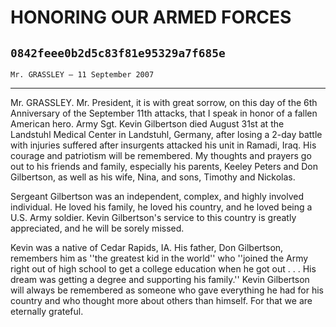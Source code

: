 # HONORING OUR ARMED FORCES
## `0842feee0b2d5c83f81e95329a7f685e`
`Mr. GRASSLEY — 11 September 2007`

---


Mr. GRASSLEY. Mr. President, it is with great sorrow, on this day of 
the 6th Anniversary of the September 11th attacks, that I speak in 
honor of a fallen American hero. Army Sgt. Kevin Gilbertson died August 
31st at the Landstuhl Medical Center in Landstuhl, Germany, after 
losing a 2-day battle with injuries suffered after insurgents attacked 
his unit in Ramadi, Iraq. His courage and patriotism will be 
remembered. My thoughts and prayers go out to his friends and family, 
especially his parents, Keeley Peters and Don Gilbertson, as well as 
his wife, Nina, and sons, Timothy and Nickolas.

Sergeant Gilbertson was an independent, complex, and highly involved 
individual. He loved his family, he loved his country, and he loved 
being a U.S. Army soldier. Kevin Gilbertson's service to this country 
is greatly appreciated, and he will be sorely missed.

Kevin was a native of Cedar Rapids, IA. His father, Don Gilbertson, 
remembers him as ''the greatest kid in the world'' who ''joined the 
Army right out of high school to get a college education when he got 
out . . . His dream was getting a degree and supporting his family.'' 
Kevin Gilbertson will always be remembered as someone who gave 
everything he had for his country and who thought more about others 
than himself. For that we are eternally grateful.
